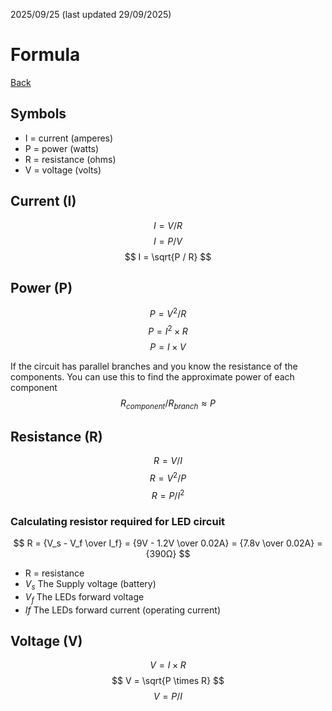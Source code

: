 2025/09/25 (last updated 29/09/2025)

# Formula

[Back](README.md)

## Symbols
- I = current (amperes)
- P = power (watts)
- R = resistance (ohms)
- V = voltage (volts)

## Current (I)
$$ I = V / R $$
$$ I = P / V $$
$$ I = \sqrt{P / R} $$

## Power (P)
$$ P = V^2 / R $$
$$ P = I^2 \times R $$
$$ P = I \times V $$

If the circuit has parallel branches and you know the resistance of the components. You can use this to find the approximate power of each component
$$ R_{component} / R_{branch} \approx P $$

## Resistance (R)
$$ R = V / I $$
$$ R = V^2 / P $$
$$ R = P / I^2 $$

### Calculating resistor required for LED circuit
$$ R = {V_s - V_f \over I_f} = {9V - 1.2V \over 0.02A} = {7.8v \over 0.02A} = {390Ω} $$
- R = resistance
- $V_s$ The Supply voltage (battery)
- $V_f$ The LEDs forward voltage
- $If$ The LEDs forward current (operating current)

## Voltage (V)
$$ V = I \times R $$
$$ V = \sqrt{P \times R} $$
$$ V = P / I $$
